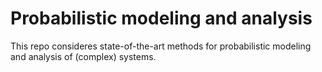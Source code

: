 # Probabilistic modeling and analysis
This repo consideres state-of-the-art methods for probabilistic modeling and analysis of (complex) systems.
